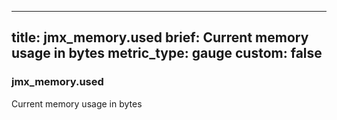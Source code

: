 
---
title: jmx_memory.used
brief: Current memory usage in bytes
metric_type: gauge
custom: false
---
### jmx_memory.used

Current memory usage in bytes
